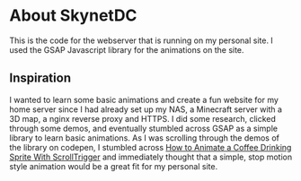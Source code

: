 # About SkynetDC
This is the code for the webserver that is running on my personal site. I used the GSAP Javascript library for the animations on the site.

## Inspiration
I wanted to learn some basic animations and create a fun website for my home server since I had already set up my NAS, a Minecraft server with a 3D map, a nginx reverse proxy and HTTPS. I did some research, clicked through some demos, and eventually stumbled across GSAP as a simple library to learn basic animations. As I was scrolling through the demos of the library on codepen, I stumbled across [How to Animate a Coffee Drinking Sprite With ScrollTrigger](https://codepen.io/GreenSock/pen/mdVEpKK) and immediately thought that a simple, stop motion style animation would be a great fit for my personal site.
